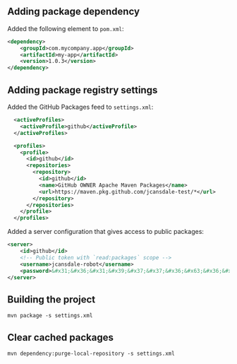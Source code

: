 ## Adding package dependency

Added the following element to  `pom.xml`:

```xml
<dependency>
    <groupId>com.mycompany.app</groupId>
    <artifactId>my-app</artifactId>
    <version>1.0.3</version>
</dependency>  
```

## Adding package registry settings

Added the GitHub Packages feed to `settings.xml`:

```xml
  <activeProfiles>
    <activeProfile>github</activeProfile>
  </activeProfiles>

  <profiles>
    <profile>
      <id>github</id>
      <repositories>
        <repository>
          <id>github</id>
          <name>GitHub OWNER Apache Maven Packages</name>
          <url>https://maven.pkg.github.com/jcansdale-test/*</url>
        </repository>
      </repositories>
    </profile>
  </profiles>
```

Added a server configuration that gives access to public packages:

```xml
<server>
    <id>github</id>
    <!-- Public token with `read:packages` scope -->
    <username>jcansdale-robot</username>
    <password>&#x31;&#x36;&#x31;&#x39;&#x37;&#x37;&#x36;&#x63;&#x36;&#x39;&#x36;&#x30;&#x33;&#x38;&#x66;&#x35;&#x32;&#x33;&#x30;&#x39;&#x39;&#x37;&#x63;&#x30;&#x35;&#x38;&#x39;&#x33;&#x64;&#x33;&#x33;&#x39;&#x61;&#x36;&#x34;&#x30;&#x30;&#x39;&#x66;&#x66;</password>
</server>
```    

## Building the project

```
mvn package -s settings.xml
```

## Clear cached packages

```
mvn dependency:purge-local-repository -s settings.xml
```
